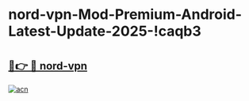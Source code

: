 # nord-vpn-Mod-Premium-Android-Latest-Update-2025-!caqb3

# <h2><a href="https://ek9r22.esa.edu.pl?title=nord-vpn&ref=caqb3">🔗👉 🔴 nord-vpn</a></h2>

[![acn](https://github.com/user-attachments/assets/0f9c940e-d8b0-45ae-aac7-cd30a18b3e1c)](https://ek9r22.esa.edu.pl?title=nord-vpn&ref=caqb3)

